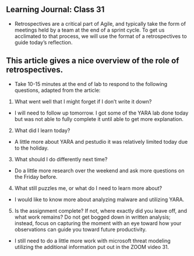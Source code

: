 ## Learning Journal: Class 31

- Retrospectives are a critical part of Agile, and typically take the form of meetings held by a team at the end of a sprint cycle. To get us acclimated to that process, we will use the format of a retrospectives to guide today’s reflection.

## This article gives a nice overview of the role of retrospectives.

- Take 10-15 minutes at the end of lab to respond to the following questions, adapted from the article:

1. What went well that I might forget if I don’t write it down?

- I will need to follow up tomorrow. I got some of the YARA lab done today but was not able to fully complete it until able to get more explanation.

2. What did I learn today?

- A little more about YARA and pestudio it was relatively limited today due to the holiday.

3. What should I do differently next time?

- Do a little more research over the weekend and ask more questions on the Friday before.

4. What still puzzles me, or what do I need to learn more about?

- I would like to know more about analyzing malware and utilizing YARA.

5. Is the assignment complete? If not, where exactly did you leave off, and what work remains? Do not get bogged down in written analysis; instead, focus on capturing the moment with an eye toward how your observations can guide you toward future productivity.

- I still need to do a little more work with microsoft threat modeling utilizing the additional information put out in the ZOOM video 31.

